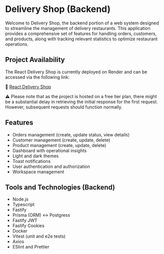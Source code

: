 # Delivery Shop (Backend)

Welcome to Delivery Shop, the backend portion of a web system designed to streamline the management of delivery restaurants. This application provides a comprehensive set of features for handling orders, customers, and products, along with tracking relevant statistics to optimize restaurant operations.

## Project Availability

The React Delivery Shop is currently deployed on Render and can be accessed via the following link:

🔗 [React Delivery Shop](https://deliveryshop.victorassis.eng.br)

⚠ Please note that as the project is hosted on a free tier plan, there might be a substantial delay in retrieving the initial response for the first request. However, subsequent requests should function normally.

## Features

* Orders management (create, update status, view details)
* Customer management (create, update, delete)
* Product management (create, update, delete)
* Dashboard with operational insights
* Light and dark themes
* Toast notifications
* User authentication and authorization
* Workspace management

## Tools and Technologies (Backend)

* Node.js
* Typescript
* Fastify
* Prisma (ORM) <-> Postgress
* Fastify JWT
* Fastify Cookies
* Docker
* Vitest (unit and e2e tests)
* Axios
* ESlint and Prettier
